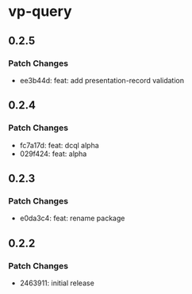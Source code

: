 # vp-query

## 0.2.5

### Patch Changes

- ee3b44d: feat: add presentation-record validation

## 0.2.4

### Patch Changes

- fc7a17d: feat: dcql alpha
- 029f424: feat: alpha

## 0.2.3

### Patch Changes

- e0da3c4: feat: rename package

## 0.2.2

### Patch Changes

- 2463911: initial release
